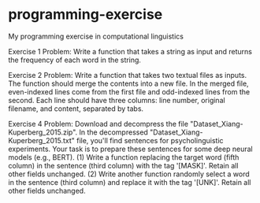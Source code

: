 # programming-exercise
My programming exercise in computational linguistics

Exercise 1 
Problem: Write a function that takes a string as input and returns the frequency of each word in the string.

Exercise 2
Problem: Write a function that takes two textual files as inputs. The function should merge the contents into a new file. In the merged file, even-indexed lines come from the first file and odd-indexed lines from the second. Each line should have three columns: line number, original filename, and content, separated by tabs. 

Exercise 4 
Problem: Download and decompress the file "Dataset_Xiang-Kuperberg_2015.zip". In the decompressed "Dataset_Xiang-Kuperberg_2015.txt" file, you'll find sentences for psycholinguistic experiments. Your task is to prepare these sentences for some deep neural models (e.g., BERT). 
(1)	Write a function replacing the target word (fifth column) in the sentence (third column) with the tag '[MASK]'. Retain all other fields unchanged.
(2)	Write another function randomly select a word in the sentence (third column) and replace it with the tag '[UNK]'. Retain all other fields unchanged.
